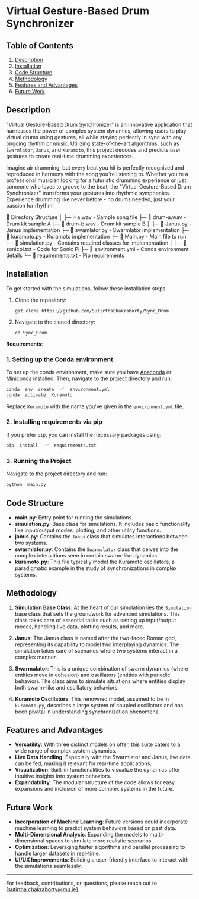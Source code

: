 
# Virtual Gesture-Based Drum Synchronizer 


## Table of Contents

1. [Description](#description)
2. [Installation](#installation)
3. [Code Structure](#code-structure)
4. [Methodology](#methodology)
5. [Features and Advantages](#features-and-advantages)
6. [Future Work](#future-work)

<a name="description"></a>
## Description

"Virtual Gesture-Based Drum Synchronizer" is an innovative application that harnesses the power of complex system dynamics, allowing users to play virtual drums using gestures, all while staying perfectly in sync with any ongoing rhythm or music. Utilizing state-of-the-art algorithms, such as `Swarmlator`, `Janus`, and `Kuramoto`, this project decodes and predicts user gestures to create real-time drumming experiences.

Imagine air drumming, but every beat you hit is perfectly recognized and reproduced in harmony with the song you're listening to. Whether you're a professional musician looking for a futuristic drumming experience or just someone who loves to groove to the beat, the "Virtual Gesture-Based Drum Synchronizer" transforms your gestures into rhythmic symphonies. Experience drumming like never before - no drums needed, just your passion for rhythm!

 📁 Directory Structure
│
├─ 🎶 a.wav - Sample song file
├─ 🥁 drum-a.wav - Drum kit sample A
├─ 🥁 drum-b.wav - Drum kit sample B
│
├─ 🐍 Janus.py - Janus implementation
├─ 🐍 swamlator.py - Swarmlator implementation
├─ 🐍 kuramoto.py - Kuramoto implementation
├─ 🐍 Main.py - Main file to run
├─ 🐍 simulation.py - Contains required classes for implementation
│
├─ 📄 sonicpi.txt - Code for Sonic Pi
├─ 🌱 environment.yml - Conda environment details
└─ 🔧 requirements.txt - Pip requirements

<a name="installation"></a>
## Installation

To get started with the simulations, follow these installation steps:

1. Clone the repository:
   ```
   git clone https://github.com/SutirthaChakraborty/Sync_Drum
   ```

2. Navigate to the cloned directory:
   ```
   cd Sync_Drum
   ```

**Requirements**:
### 1. Setting up the Conda environment

  

To set up the conda environment, make sure you have [Anaconda](https://www.anaconda.com/products/distribution) or [Miniconda](https://docs.conda.io/en/latest/miniconda.html) installed. Then, navigate to the project directory and run:

  

```bash
conda  env  create  -f  environment.yml
conda  activate  Kuramoto
```

  

Replace `Kuramoto` with the name you've given in the `environment.yml` file.

  

### 2. Installing requirements via pip

  

If you prefer `pip`, you can install the necessary packages using:

  

```bash
pip  install  -r  requirements.txt
```

  

### 3. Running the Project

  

Navigate to the project directory and run:

  

```bash
python  main.py
``` 

 
<a name="code-structure"></a>
## Code Structure

- **main.py**: Entry point for running the simulations.
- **simulation.py**: Base class for simulations. It includes basic functionality like input/output modes, plotting, and other utility functions.
- **janus.py**: Contains the `Janus` class that simulates interactions between two systems.
- **swarmlator.py**: Contains the `Swarmalator` class that delves into the complex interactions seen in certain swarm-like dynamics.
- **kuramoto.py**:  This file  typically model the Kuramoto oscillators, a paradigmatic example in the study of synchronizations in complex systems.

<a name="methodology"></a>
## Methodology

1. **Simulation Base Class**: At the heart of our simulation lies the `Simulation` base class that sets the groundwork for advanced simulations. This class takes care of essential tasks such as setting up input/output modes, handling live data, plotting results, and more.

2. **Janus**: The Janus class is named after the two-faced Roman god, representing its capability to model two interplaying dynamics. The simulation takes care of scenarios where two systems interact in a complex manner.

3. **Swarmalator**: This is a unique combination of swarm dynamics (where entities move in cohesion) and oscillators (entities with periodic behavior). The class aims to simulate situations where entities display both swarm-like and oscillatory behaviors.

4. **Kuramoto Oscillators**: This renowned model, assumed to be in `kuramoto.py`, describes a large system of coupled oscillators and has been pivotal in understanding synchronization phenomena.

<a name="features-and-advantages"></a>
## Features and Advantages

- **Versatility**: With three distinct models on offer, this suite caters to a wide range of complex system dynamics.
- **Live Data Handling**: Especially with the Swarmlator and Janus, live data can be fed, making it relevant for real-time applications.
- **Visualization**: Built-in functionalities to visualize the dynamics offer intuitive insights into system behaviors.
- **Expandability**: The modular structure of the code allows for easy expansions and inclusion of more complex systems in the future.

<a name="future-work"></a>
## Future Work

- **Incorporation of Machine Learning**: Future versions could incorporate machine learning to predict system behaviors based on past data.
- **Multi-Dimensional Analysis**: Expanding the models to multi-dimensional spaces to simulate more realistic scenarios.
- **Optimization**: Leveraging faster algorithms and parallel processing to handle larger datasets in real-time.
- **UI/UX Improvements**: Building a user-friendly interface to interact with the simulations seamlessly.

---

For feedback, contributions, or questions, please reach out to [sutirtha.chakraborty@mu.ie].